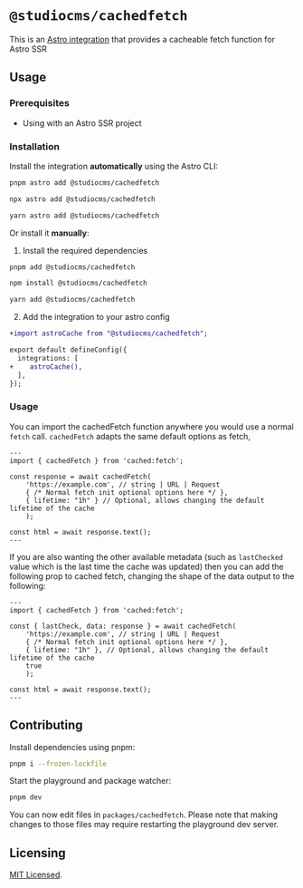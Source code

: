 # `@studiocms/cachedfetch`

This is an [Astro integration](https://docs.astro.build/en/guides/integrations-guide/) that provides a cacheable fetch function for Astro SSR

## Usage

### Prerequisites

- Using with an Astro SSR project

### Installation

Install the integration **automatically** using the Astro CLI:

```bash
pnpm astro add @studiocms/cachedfetch
```

```bash
npx astro add @studiocms/cachedfetch
```

```bash
yarn astro add @studiocms/cachedfetch
```

Or install it **manually**:

1. Install the required dependencies

```bash
pnpm add @studiocms/cachedfetch
```

```bash
npm install @studiocms/cachedfetch
```

```bash
yarn add @studiocms/cachedfetch
```

2. Add the integration to your astro config

```diff
+import astroCache from "@studiocms/cachedfetch";

export default defineConfig({
  integrations: [
+    astroCache(),
  ],
});
```

### Usage

You can import the cachedFetch function anywhere you would use a normal `fetch` call. `cachedFetch` adapts the same default options as fetch,

```astro
---
import { cachedFetch } from 'cached:fetch';

const response = await cachedFetch(
    'https://example.com', // string | URL | Request
    { /* Normal fetch init optional options here */ },
    { lifetime: "1h" } // Optional, allows changing the default lifetime of the cache
    );

const html = await response.text();
---
```

If you are also wanting the other available metadata (such as `lastChecked` value which is the last time the cache was updated) then you can add the following prop to cached fetch, changing the shape of the data output to the following:

```astro
---
import { cachedFetch } from 'cached:fetch';

const { lastCheck, data: response } = await cachedFetch(
    'https://example.com', // string | URL | Request
    { /* Normal fetch init optional options here */ },
    { lifetime: "1h" }, // Optional, allows changing the default lifetime of the cache
    true
    );

const html = await response.text();
---
```


## Contributing

Install dependencies using pnpm: 

```bash
pnpm i --frozen-lockfile
```

Start the playground and package watcher:

```bash
pnpm dev
```

You can now edit files in `packages/cachedfetch`. Please note that making changes to those files may require restarting the playground dev server.

## Licensing

[MIT Licensed](https://github.com/withstudiocms/cachedfetch/blob/main/LICENSE).